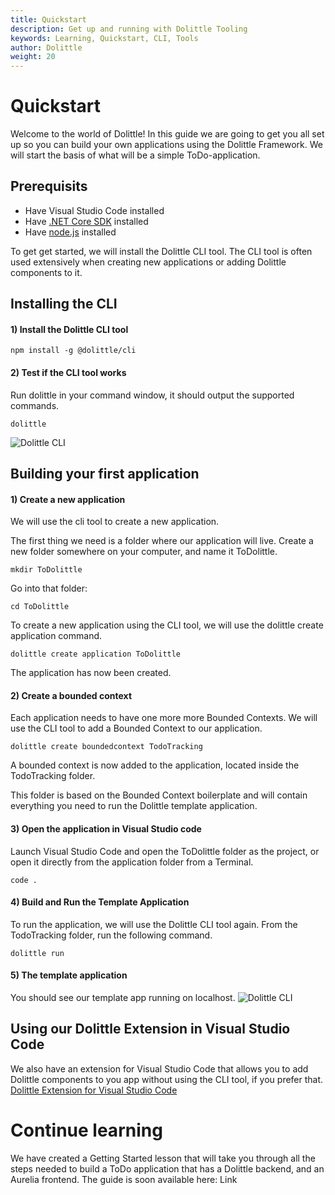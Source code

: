 ```yaml
---
title: Quickstart
description: Get up and running with Dolittle Tooling
keywords: Learning, Quickstart, CLI, Tools
author: Dolittle
weight: 20
---
```


# Quickstart
Welcome to the world of Dolittle! In this guide we are going to get you all set up so you can build your own applications using the Dolittle Framework. We will start the basis of what will be a simple ToDo-application.

## Prerequisits
- Have Visual Studio Code installed
- Have [.NET Core SDK](https://dotnet.microsoft.com/download) installed
- Have [node.js](https://nodejs.org/en/) installed

To get get started, we will install the Dolittle CLI tool. The CLI tool is often used extensively when creating new applications or adding Dolittle components to it.

## Installing the CLI
#### 1) Install the Dolittle CLI tool
```console
npm install -g @dolittle/cli
```

#### 2) Test if the CLI tool works
Run dolittle in your command window, it should output the supported commands.
```console
dolittle
```
![Dolittle CLI](../images/dolittleCLI.png)

## Building your first application
#### 1) Create a new application
We will use the cli tool to create a new application.

The first thing we need is a folder where our application will live.
Create a new folder somewhere on your computer, and name it ToDolittle.
```console
mkdir ToDolittle
```

Go into that folder:
```console
cd ToDolittle
```

To create a new application using the CLI tool, we will use the dolittle create application command.
```console
dolittle create application ToDolittle
```

The application has now been created. 

#### 2) Create a bounded context
Each application needs to have one more more Bounded Contexts. We will use the CLI tool to add a Bounded Context to our application.
```console
dolittle create boundedcontext TodoTracking
```

A bounded context is now added to the application, located inside the TodoTracking folder.

This folder is based on the Bounded Context boilerplate and will contain everything you need to run the Dolittle template application.

#### 3) Open the application in Visual Studio code
Launch Visual Studio Code and open the ToDolittle folder as the project, or open it directly from the application folder from a Terminal.
```console
code .
```

#### 4) Build and Run the Template Application
To run the application, we will use the Dolittle CLI tool again. From the TodoTracking folder, run the following command.
```console
dolittle run
```

#### 5) The template application
You should see our template app running on localhost.
![Dolittle CLI](../images/templateApp.png)

## Using our Dolittle Extension in Visual Studio Code
We also have an extension for Visual Studio Code that allows you to add Dolittle components to you app without using the CLI tool, if you prefer that.
[Dolittle Extension for Visual Studio Code](https://marketplace.visualstudio.com/items?itemName=Dolittle.dolittle-vscode)

# Continue learning
We have created a Getting Started lesson that will take you through all the steps needed to build a ToDo application that has a Dolittle backend, and an Aurelia frontend.
The guide is soon available here: Link
